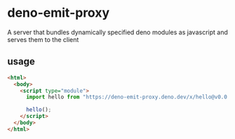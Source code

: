 # deno-emit-proxy

A server that bundles dynamically specified deno modules as javascript and serves them to the client

## usage

```html
<html>
  <body>
    <script type="module">
      import hello from "https://deno-emit-proxy.deno.dev/x/hello@v0.0.3/mod.ts";

      hello();
    </script>
  </body>
</html>
```